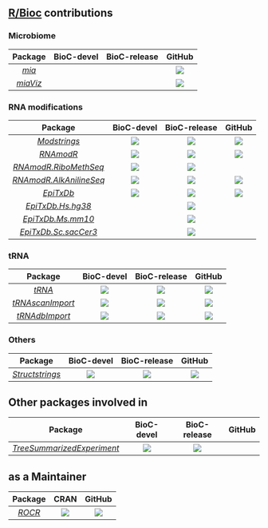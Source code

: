 
## [R/Bioc](https://bioconductor.org) contributions

### Microbiome

| Package | BioC-devel | BioC-release | GitHub |
|:----------------:|:----------------:|:----------------:|:----------------:|
| [_mia_](https://github.com/FelixErnst/mia) |   |   |[![](https://github.com/FelixErnst/mia/workflows/R-CMD-check-bioc-devel/badge.svg)](https://github.com/FelixErnst/mia/actions?query=workflow:R-CMD-check-bioc-devel) |
| [_miaViz_](https://github.com/microbiome/miaViz) |   |   |[![](https://github.com/microbiome/miaViz/workflows/R-CMD-check-bioc-devel/badge.svg)](https://github.com/microbiome/miaViz/actions?query=workflow:R-CMD-check-bioc-devel) |

### RNA modifications

| Package | BioC-devel | BioC-release | GitHub |
|:----------------:|:----------------:|:----------------:|:----------------:|
| [_Modstrings_](https://github.com/FelixErnst/Modstrings) | [![](http://bioconductor.org/shields/build/devel/bioc/Modstrings.svg)](http://bioconductor.org/checkResults/devel/bioc-LATEST/Modstrings) |[![](http://bioconductor.org/shields/build/release/bioc/Modstrings.svg)](http://bioconductor.org/checkResults/release/bioc-LATEST/Modstrings) |[![](https://github.com/FelixErnst/Modstrings/workflows/R-CMD-check/badge.svg)](https://github.com/FelixErnst/Modstrings/actions?query=workflow:R-CMD-check)  |
| [_RNAmodR_](https://github.com/FelixErnst/RNAmodR) | [![](http://bioconductor.org/shields/build/devel/bioc/RNAmodR.svg)](http://bioconductor.org/checkResults/devel/bioc-LATEST/RNAmodR) |[![](http://bioconductor.org/shields/build/release/bioc/RNAmodR.svg)](http://bioconductor.org/checkResults/release/bioc-LATEST/RNAmodR) |[![](https://github.com/FelixErnst/RNAmodR/workflows/R-CMD-check/badge.svg)](https://github.com/FelixErnst/RNAmodR/actions?query=workflow:R-CMD-check) |
| [_RNAmodR.RiboMethSeq_](https://github.com/FelixErnst/RNAmodR.RiboMethSeq) | [![](http://bioconductor.org/shields/build/devel/bioc/RNAmodR.RiboMethSeq.svg)](http://bioconductor.org/checkResults/devel/bioc-LATEST/RNAmodR.RiboMethSeq) |[![](http://bioconductor.org/shields/build/release/bioc/RNAmodR.RiboMethSeq.svg)](http://bioconductor.org/checkResults/release/bioc-LATEST/RNAmodR.RiboMethSeq) |   |
| [_RNAmodR.AlkAnilineSeq_](https://github.com/FelixErnst/RNAmodR.AlkAnilineSeq) | [![](http://bioconductor.org/shields/build/devel/bioc/RNAmodR.AlkAnilineSeq.svg)](http://bioconductor.org/checkResults/devel/bioc-LATEST/RNAmodR.AlkAnilineSeq) |[![](http://bioconductor.org/shields/build/release/bioc/RNAmodR.AlkAnilineSeq.svg)](http://bioconductor.org/checkResults/release/bioc-LATEST/RNAmodR.AlkAnilineSeq) |[![](https://github.com/FelixErnst/RNAmodR.AlkAnilineSeq/workflows/R-CMD-check/badge.svg)](https://github.com/FelixErnst/RNAmodR.AlkAnilineSeq/actions?query=workflow:R-CMD-check) |
| [_EpiTxDb_](https://github.com/FelixErnst/EpiTxDb) | [![](http://bioconductor.org/shields/build/devel/bioc/EpiTxDb.svg)](http://bioconductor.org/checkResults/devel/bioc-LATEST/EpiTxDb) |[![](http://bioconductor.org/shields/build/release/bioc/EpiTxDb.svg)](http://bioconductor.org/checkResults/release/bioc-LATEST/EpiTxDb) |[![](https://github.com/FelixErnst/EpiTxDb/workflows/R-CMD-check/badge.svg)](https://github.com/FelixErnst/EpiTxDb/actions?query=workflow:R-CMD-check) |
| [_EpiTxDb.Hs.hg38_](https://github.com/FelixErnst/EpiTxDb.Hs.hg38) |   |[![](http://bioconductor.org/images/shields/availability/all.svg)](http://bioconductor.org/packages/3.12/data/annotation/html/EpiTxDb.Hs.hg38.html) |   |
| [_EpiTxDb.Ms.mm10_](https://github.com/FelixErnst/EpiTxDb.Ms.mm10) |   |[![](http://bioconductor.org/images/shields/availability/all.svg)](http://bioconductor.org/packages/3.12/data/annotation/html/EpiTxDb.Ms.mm10.html) |   |
| [_EpiTxDb.Sc.sacCer3_](https://github.com/FelixErnst/EpiTxDb.Sc.sacCer3) |   |[![](http://bioconductor.org/images/shields/availability/all.svg)](http://bioconductor.org/packages/3.12/data/annotation/html/EpiTxDb.Sc.sacCer3.html) |   |

### tRNA

| Package | BioC-devel | BioC-release | GitHub |
|:----------------:|:----------------:|:----------------:|:----------------:|
| [_tRNA_](https://github.com/FelixErnst/tRNA) | [![](http://bioconductor.org/shields/build/devel/bioc/tRNA.svg)](http://bioconductor.org/checkResults/devel/bioc-LATEST/tRNA) |[![](http://bioconductor.org/shields/build/release/bioc/tRNA.svg)](http://bioconductor.org/checkResults/release/bioc-LATEST/tRNA) |[![](https://github.com/FelixErnst/tRNA/workflows/R-CMD-check/badge.svg)](https://github.com/FelixErnst/tRNA/actions?query=workflow:R-CMD-check)  |
| [_tRNAscanImport_](https://github.com/FelixErnst/tRNAscanImport) | [![](http://bioconductor.org/shields/build/devel/bioc/tRNAscanImport.svg)](http://bioconductor.org/checkResults/devel/bioc-LATEST/tRNAscanImport) |[![](http://bioconductor.org/shields/build/release/bioc/tRNA.svg)](http://bioconductor.org/checkResults/release/bioc-LATEST/tRNAscanImport) |[![](https://github.com/FelixErnst/tRNAscanImport/workflows/R-CMD-check/badge.svg)](https://github.com/FelixErnst/tRNAscanImport/actions?query=workflow:R-CMD-check)  |
| [_tRNAdbImport_](https://github.com/FelixErnst/tRNAdbImport) | [![](http://bioconductor.org/shields/build/devel/bioc/tRNAdbImport.svg)](http://bioconductor.org/checkResults/devel/bioc-LATEST/tRNAdbImport) |[![](http://bioconductor.org/shields/build/release/bioc/tRNAdbImport.svg)](http://bioconductor.org/checkResults/release/bioc-LATEST/tRNAdbImport) |[![](https://github.com/FelixErnst/tRNAdbImport/workflows/R-CMD-check/badge.svg)](https://github.com/FelixErnst/tRNAdbImport/actions?query=workflow:R-CMD-check)  |

### Others

| Package | BioC-devel | BioC-release | GitHub |
|:----------------:|:----------------:|:----------------:|:----------------:|
| [_Structstrings_](https://github.com/FelixErnst/Structstrings) | [![](http://bioconductor.org/shields/build/devel/bioc/Structstrings.svg)](http://bioconductor.org/checkResults/devel/bioc-LATEST/Structstrings) |[![](http://bioconductor.org/shields/build/release/bioc/Structstrings.svg)](http://bioconductor.org/checkResults/release/bioc-LATEST/Structstrings) |[![](https://github.com/FelixErnst/Structstrings/workflows/R-CMD-check/badge.svg)](https://github.com/FelixErnst/Structstrings/actions?query=workflow:R-CMD-check)  |

## Other packages involved in

| Package | BioC-devel | BioC-release | GitHub |
|:----------------:|:----------------:|:----------------:|:----------------:|
| [_TreeSummarizedExperiment_](https://github.com/fionarhuang/TreeSummarizedExperiment) | [![](http://bioconductor.org/shields/build/devel/bioc/TreeSummarizedExperiment.svg)](http://bioconductor.org/checkResults/devel/bioc-LATEST/TreeSummarizedExperiment) |[![](http://bioconductor.org/shields/build/release/bioc/TreeSummarizedExperiment.svg)](http://bioconductor.org/checkResults/release/bioc-LATEST/TreeSummarizedExperiment) |   |

## as a Maintainer

| Package | CRAN | GitHub |
|:----------------:|:----------------:|:----------------:|
| [_ROCR_](https://github.com/ipa-tys/ROCR) | [![](https://www.r-pkg.org/badges/version/ROCR)](https://cran.r-project.org/package=ROCR) |[![](https://github.com/ipa-tys/ROCR/workflows/R-CMD-check/badge.svg)](https://github.com/ipa-tys/ROCR/actions?query=workflow:R-CMD-check) |
